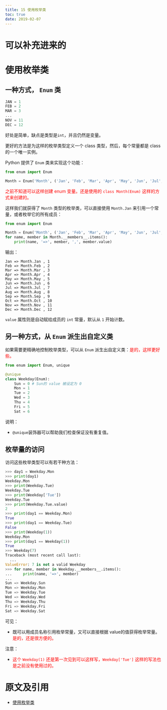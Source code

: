 ```yaml
---
title: 15 使用枚举类
toc: true
date: 2019-02-07
---
```

# 可以补充进来的



# 使用枚举类

## 一种方式， `Enum` 类

```py
JAN = 1
FEB = 2
MAR = 3
...
NOV = 11
DEC = 12
```

好处是简单，缺点是类型是`int`，并且仍然是变量。

更好的方法是为这样的枚举类型定义一个 class 类型，然后，每个常量都是 class 的一个唯一实例。

Python 提供了 `Enum` 类来实现这个功能：

```python
from enum import Enum

Month = Enum('Month', ('Jan', 'Feb', 'Mar', 'Apr', 'May', 'Jun', 'Jul', 'Aug', 'Sep', 'Oct', 'Nov', 'Dec'))
```

<span style="color:red;">之前不知道可以这样创建 enum 变量。还是使用的 `class Month(Enum)` 这样的方式来创建的。</span>

这样我们就获得了 `Month` 类型的枚举类，可以直接使用 `Month.Jan` 来引用一个常量，或者枚举它的所有成员：

```python
from enum import Enum

Month = Enum('Month', ('Jan', 'Feb', 'Mar', 'Apr', 'May', 'Jun', 'Jul', 'Aug', 'Sep', 'Oct', 'Nov', 'Dec'))
for name, member in Month.__members__.items():
    print(name, '=>', member, ',', member.value)
```

输出：

```
Jan => Month.Jan , 1
Feb => Month.Feb , 2
Mar => Month.Mar , 3
Apr => Month.Apr , 4
May => Month.May , 5
Jun => Month.Jun , 6
Jul => Month.Jul , 7
Aug => Month.Aug , 8
Sep => Month.Sep , 9
Oct => Month.Oct , 10
Nov => Month.Nov , 11
Dec => Month.Dec , 12
```

`value` 属性则是自动赋给成员的 `int` 常量，默认从 `1` 开始计数。

## 另一种方式，从 `Enum` 派生出自定义类

如果需要更精确地控制枚举类型，可以从 `Enum` 派生出自定义类：<span style="color:red;">是的，这样更好些。</span>

```python
from enum import Enum, unique

@unique
class Weekday(Enum):
    Sun = 0 # Sun的 value 被设定为 0
    Mon = 1
    Tue = 2
    Wed = 3
    Thu = 4
    Fri = 5
    Sat = 6
```

说明：

- `@unique`装饰器可以帮助我们检查保证没有重复值。

## 枚举量的访问

访问这些枚举类型可以有若干种方法：

```python
>>> day1 = Weekday.Mon
>>> print(day1)
Weekday.Mon
>>> print(Weekday.Tue)
Weekday.Tue
>>> print(Weekday['Tue'])
Weekday.Tue
>>> print(Weekday.Tue.value)
2
>>> print(day1 == Weekday.Mon)
True
>>> print(day1 == Weekday.Tue)
False
>>> print(Weekday(1))
Weekday.Mon
>>> print(day1 == Weekday(1))
True
>>> Weekday(7)
Traceback (most recent call last):
  ...
ValueError: 7 is not a valid Weekday
>>> for name, member in Weekday.__members__.items():
...     print(name, '=>', member)
...
Sun => Weekday.Sun
Mon => Weekday.Mon
Tue => Weekday.Tue
Wed => Weekday.Wed
Thu => Weekday.Thu
Fri => Weekday.Fri
Sat => Weekday.Sat
```

可见：

- 既可以用成员名称引用枚举常量，又可以直接根据 value的值获得枚举常量。<span style="color:red;">是的，还是很方便的。</span>

注意：

- <span style="color:red;">这个 `Weekday(1)` 还是第一次见到可以这样写，`Weekday['Tue']` 这样的写法也是之前没有使用过的。</span>





# 原文及引用

- [使用枚举类](https://www.liaoxuefeng.com/wiki/0014316089557264a6b348958f449949df42a6d3a2e542c000/00143191235886950998592cd3e426e91687cdae696e64b000)
